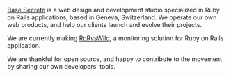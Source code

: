 [Base Secrète](https://www.basesecrete.com/en) is a web design and development studio specialized in Ruby on Rails applications, based in Geneva, Switzerland.
We operate our own web products, and help our clients launch and evolve their projects.

We are currently making [RoRvsWild](https://www.rorvswild.com), a monitoring solution for Ruby on Rails application.

We are thankful for open source, and happy to contribute to the movement by sharing our own developers' tools.
